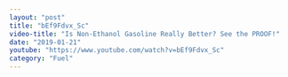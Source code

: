 ```yaml
---
layout: "post"
title: "bEf9Fdvx_Sc"
video-title: "Is Non-Ethanol Gasoline Really Better? See the PROOF!"
date: "2019-01-21"
youtube: "https://www.youtube.com/watch?v=bEf9Fdvx_Sc"
category: "Fuel"
---
```

<div class="space-y-1"></div>